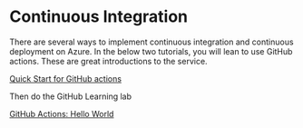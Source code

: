 # Continuous Integration

There are several ways to implement continuous integration and continuous deployment on Azure. In the below two tutorials, you will lean to use GitHub actions. These are great introductions to the service.

[Quick Start for GitHub actions](https://docs.github.com/en/actions/quickstart)

Then do the GitHub Learning lab

[GitHub Actions: Hello World](https://lab.github.com/githubtraining/github-actions:-hello-world)

